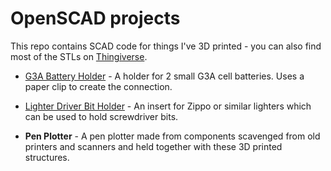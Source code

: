 # OpenSCAD projects
This repo contains SCAD code for things I've 3D printed - you can also find most of the STLs on
[Thingiverse](https://www.thingiverse.com/darkmidnight/designs).

* [G3A Battery Holder](https://www.thingiverse.com/thing:2996917) - A holder for 2 small G3A cell batteries. Uses a paper clip to create the connection.

* [Lighter Driver Bit Holder](https://www.thingiverse.com/thing:3008641) - An insert for Zippo or similar lighters which can be used to hold screwdriver bits.

* **Pen Plotter** - A pen plotter made from components scavenged from old printers and scanners and held together with these 3D printed structures.
